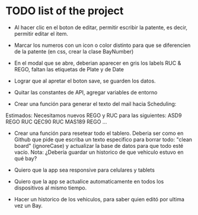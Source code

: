 # TODO list of the project

- Al hacer clic en el boton de editar, permitir escribir la patente, es decir, permitir editar el item.
- Marcar los numeros con un icon o color distinto para que se diferencien de la patente (en css, crear la clase BayNumber)


- En el modal que se abre, deberian aparecer en gris los labels RUC & REGO, faltan las etiquetas de Plate y de Date

- Lograr que al apretar el boton save, se guarden los datos.
- Quitar las constantes de API, agregar variables de entorno

- Crear una función para generar el texto del mail hacia Scheduling:

Estimados: Necesitamos nuevos REGO y RUC para las siguientes:
ASD9   REGO RUC
QEC90  RUC
MAS189 REGO
...

- Crear una función para resetear todo el tablero. Deberia ser como en Github que pide que escriba un texto especifico para borrar todo: "clean board" (ignoreCase) y actualizar la base de datos para que todo esté vacío. Nota: ¿Debería guardar un historico de que vehiculo estuvo en qué bay?

- Quiero que la app sea responsive para celulares y tablets

- Quiero que la app se actualice automaticamente en todos los dispositivos al mismo tiempo.

- Hacer un historico de los vehiculos, para saber quien editó por ultima vez un Bay.